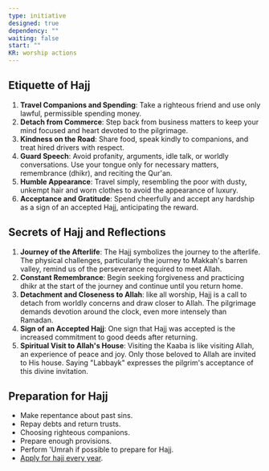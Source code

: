 ```yaml
---
type: initiative
designed: true
dependency: ""
waiting: false
start: ""
KR: worship actions
---
```


## Etiquette of Hajj

1. **Travel Companions and Spending**: Take a righteous friend and use only lawful, permissible spending money.
2. **Detach from Commerce**: Step back from business matters to keep your mind focused and heart devoted to the pilgrimage.
3. **Kindness on the Road**: Share food, speak kindly to companions, and treat hired drivers with respect.
4. **Guard Speech**: Avoid profanity, arguments, idle talk, or worldly conversations. Use your tongue only for necessary matters, remembrance (dhikr), and reciting the Qur'an.
5. **Humble Appearance**: Travel simply, resembling the poor with dusty, unkempt hair and worn clothes to avoid the appearance of luxury.
6. **Acceptance and Gratitude**: Spend cheerfully and accept any hardship as a sign of an accepted Hajj, anticipating the reward.

## Secrets of Hajj and Reflections

1. **Journey of the Afterlife**: The Hajj symbolizes the journey to the afterlife. The physical challenges, particularly the journey to Makkah's barren valley, remind us of the perseverance required to meet Allah.
2. **Constant Remembrance**: Begin seeking forgiveness and practicing dhikr at the start of the journey and continue until you return home.
3. **Detachment and Closeness to Allah**: like all worship, Hajj is a call to detach from worldly concerns and draw closer to Allah. The pilgrimage demands devotion around the clock, even more intensely than Ramadan.
4. **Sign of an Accepted Hajj**: One sign that Hajj was accepted is the increased commitment to good deeds after returning.
5. **Spiritual Visit to Allah's House**: Visiting the Kaaba is like visiting Allah, an experience of peace and joy. Only those beloved to Allah are invited to His house. Saying "Labbayk" expresses the pilgrim's acceptance of this divine invitation.

## Preparation for Hajj

* Make repentance about past sins.
* Repay debts and return trusts.
* Choosing righteous companions.
* Prepare enough provisions.
* Perform 'Umrah if possible to prepare for Hajj.
* [Apply for hajj every year](docs/sidebar1/Processes/Apply%20for%20hajj%20every%20year.md).
